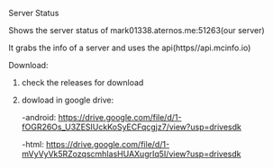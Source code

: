 Server Status

Shows the server status of mark01338.aternos.me:51263(our server)

It grabs the info of a server and uses the api(https//api.mcinfo.io)

Download:
1. check the releases for download

2. dowload in google drive:

    -android: https://drive.google.com/file/d/1-fOGR26Os_U3ZESIUckKoSyECFqcgjz7/view?usp=drivesdk

    -html: https://drive.google.com/file/d/1-mVyVyVk5RZozqscmhIasHUAXugrIq5I/view?usp=drivesdk